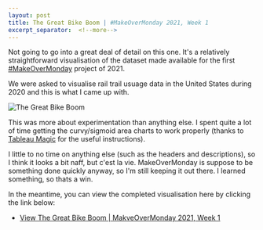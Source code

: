 ```yaml
---
layout: post
title: The Great Bike Boom | #MakeOverMonday 2021, Week 1
excerpt_separator:  <!--more-->
---
```


Not going to go into a great deal of detail on this one. It's a relatively straightforward visualisation of the dataset made available for the first <a href="https://www.makeovermonday.co.uk/">#MakeOverMonday</a> project of 2021.

We were asked to visualise rail trail usuage data in the United States during 2020 and this is what I came up with. 

![The Great Bike Boom](/assets/images/the-great-bike-boom.png)

This was more about experimentation than anything else. I spent quite a lot of time getting the curvy/sigmoid area charts to work properly (thanks to <a href="https://tableaumagic.com/sigmoid-area-charts-in-tableau/">Tableau Magic</a> for the useful instructions). 

I little to no time on anything else (such as the headers and descriptions), so I think it looks a bit naff, but c'est la vie. MakeOverMonday is suppose to be something done quickly anyway, so I'm still keeping it out there. I learned something, so thats a win.

In the meantime, you can view the completed visualisation here by clicking the link below:

<ul>
<li><a href="https://public.tableau.com/profile/darragh.murray#!/vizhome/TheGreatBikeBoom/TheGreatBikeBoom">View The Great Bike Boom | MakveOverMonday 2021, Week 1</a></li>
</ul>
